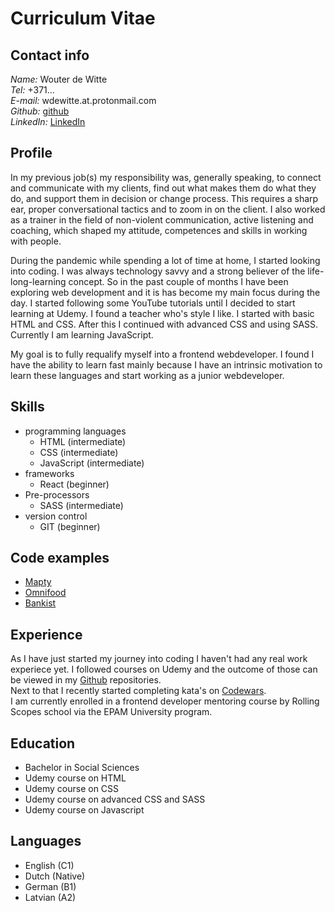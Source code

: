 # Curriculum Vitae

## Contact info
*Name:*     Wouter de Witte  
*Tel:*      +371...  
*E-mail:*   wdewitte.at.protonmail.com  
*Github:*   [github](https://github.com/wdewitte-1)  
*LinkedIn:* [LinkedIn](https://www.linkedin.com/in/wouter-de-witte-07367152/)

## Profile
In my previous job(s) my responsibility was, generally speaking, to connect and communicate with my clients, find out what makes them do what they do, and support them in decision or change process. This requires a sharp ear, proper conversational tactics and to zoom in on the client. I also worked as a trainer in the field of non-violent communication, active listening and coaching, which shaped my attitude, competences and skills in working with people.  

During the pandemic while spending a lot of time at home, I started looking into coding. I was always technology savvy and a strong believer of the life-
long-learning concept. So in the past couple of months I have been exploring web development and it is has become my main focus during the day. I started
following some YouTube tutorials until I decided to start learning at Udemy. I found a teacher who's style I like. I started with basic HTML and CSS. After this I continued with advanced CSS and using SASS. Currently I am learning JavaScript. 

My goal is to fully requalify myself into a frontend webdeveloper. I found I have the ability to learn fast mainly because I have an intrinsic motivation to learn these languages and start working as a junior webdeveloper.

## Skills
- programming languages
  - HTML (intermediate)
  - CSS (intermediate)
  - JavaScript (intermediate)
- frameworks
  - React (beginner)
- Pre-processors
  - SASS (intermediate)
- version control
  - GIT (beginner)

## Code examples
- [Mapty](https://wdewitte-1.github.io/Mapty/)
- [Omnifood](https://wdewitte-1.github.io/omnifood-wdw/)
- [Bankist](https://wdewitte-1.github.io/Bankist/)


## Experience
As I have just started my journey into coding I haven't had any real work experiece yet. I followed courses on Udemy and the outcome of those can be viewed in my [Github](https://github.com/wdewitte-1) repositories.  
Next to that I recently started completing kata's on [Codewars](https://www.codewars.com/users/Wdewitte).  
I am currently enrolled in a frontend developer mentoring course by Rolling Scopes school via the EPAM University program. 

## Education
- Bachelor in Social Sciences
- Udemy course on HTML
- Udemy course on CSS
- Udemy course on advanced CSS and SASS
- Udemy course on Javascript

## Languages
- English (C1)
- Dutch (Native)
- German (B1)
- Latvian (A2)
